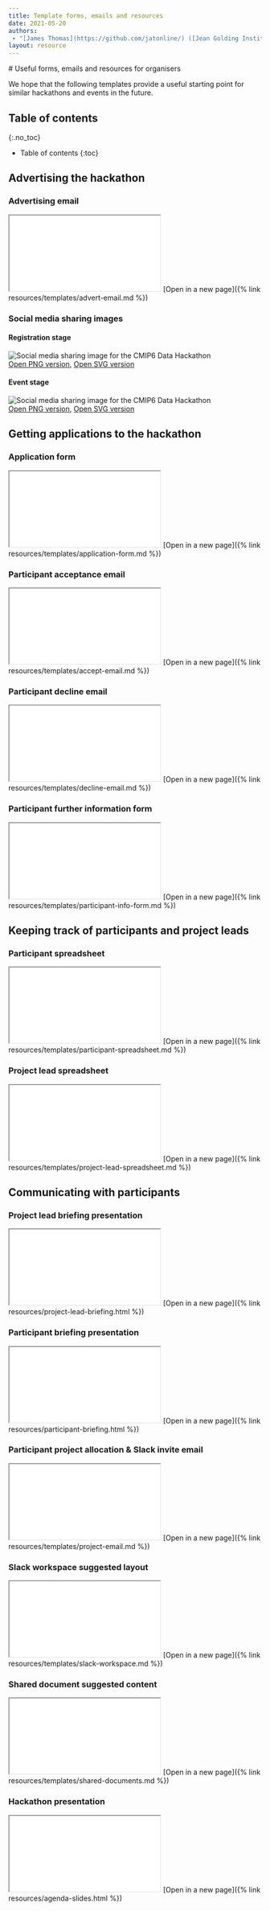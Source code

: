 ```yaml
---
title: Template forms, emails and resources
date: 2021-05-20
authors:
 - "[James Thomas](https://github.com/jatonline/) ([Jean Golding Institute](https://www.bristol.ac.uk/golding/))"
layout: resource
---
```


<div class="lead" markdown="1">
# Useful forms, emails and resources for organisers

We hope that the following templates provide a useful starting point for similar
hackathons and events in the future.
</div>

## Table of contents
{:.no_toc}

* Table of contents
{:toc}

## Advertising the hackathon

### Advertising email

<iframe class="template" src="{% link resources/templates/advert-email.md %}"></iframe>
[Open in a new page]({% link resources/templates/advert-email.md %})

### Social media sharing images

#### Registration stage

![Social media sharing image for the CMIP6 Data Hackathon](/assets/advert-registration.png)  
[Open PNG version](/assets/advert-registration.png), [Open SVG version](/assets/advert-registration.svg)

#### Event stage

![Social media sharing image for the CMIP6 Data Hackathon](/assets/advert.png)  
[Open PNG version](/assets/advert.png), [Open SVG version](/assets/advert.svg)


## Getting applications to the hackathon

### Application form

<iframe class="template" src="{% link resources/templates/application-form.md %}"></iframe>
[Open in a new page]({% link resources/templates/application-form.md %})

### Participant acceptance email

<iframe class="template" src="{% link resources/templates/accept-email.md %}"></iframe>
[Open in a new page]({% link resources/templates/accept-email.md %})

### Participant decline email

<iframe class="template" src="{% link resources/templates/decline-email.md %}"></iframe>
[Open in a new page]({% link resources/templates/decline-email.md %})

### Participant further information form

<iframe class="template" src="{% link resources/templates/participant-info-form.md %}"></iframe>
[Open in a new page]({% link resources/templates/participant-info-form.md %})


## Keeping track of participants and project leads

### Participant spreadsheet

<iframe class="template" src="{% link resources/templates/participant-spreadsheet.md %}"></iframe>
[Open in a new page]({% link resources/templates/participant-spreadsheet.md %})

### Project lead spreadsheet

<iframe class="template" src="{% link resources/templates/project-lead-spreadsheet.md %}"></iframe>
[Open in a new page]({% link resources/templates/project-lead-spreadsheet.md %})


## Communicating with participants

### Project lead briefing presentation

<iframe class="template" src="{% link resources/project-lead-briefing.html %}"></iframe>
[Open in a new page]({% link resources/project-lead-briefing.html %})

### Participant briefing presentation

<iframe class="template" src="{% link resources/participant-briefing.html %}"></iframe>
[Open in a new page]({% link resources/participant-briefing.html %})

### Participant project allocation & Slack invite email

<iframe class="template" src="{% link resources/templates/project-email.md %}"></iframe>
[Open in a new page]({% link resources/templates/project-email.md %})

### Slack workspace suggested layout

<iframe class="template" src="{% link resources/templates/slack-workspace.md %}"></iframe>
[Open in a new page]({% link resources/templates/slack-workspace.md %})

### Shared document suggested content

<iframe class="template" src="{% link resources/templates/shared-documents.md %}"></iframe>
[Open in a new page]({% link resources/templates/shared-documents.md %})

### Hackathon presentation

<iframe class="template" src="{% link resources/agenda-slides.html %}"></iframe>
[Open in a new page]({% link resources/agenda-slides.html %})

<script>
    document.querySelectorAll('iframe.template').forEach(iframe =>
        iframe.onload = function() {
            this.contentDocument.querySelector('body').classList.add('embedded')
        }
    );
</script>
